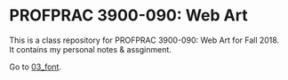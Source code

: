 # PROFPRAC 3900-090: Web Art
This is a class repository for PROFPRAC 3900-090: Web Art for Fall 2018.
<br />It contains my personal notes & assginment.

Go to [03_font](https://snowxu17.github.io/PROFPRAC3900-090-Web-Art/03_font/).
